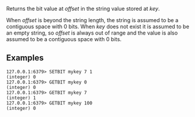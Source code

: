 Returns the bit value at _offset_ in the string value stored at _key_.

When _offset_ is beyond the string length, the string is assumed to be a
contiguous space with 0 bits.
When _key_ does not exist it is assumed to be an empty string, so _offset_ is
always out of range and the value is also assumed to be a contiguous space with
0 bits.

## Examples

```valkey-cli
127.0.0.1:6379> SETBIT mykey 7 1
(integer) 0
127.0.0.1:6379> GETBIT mykey 0
(integer) 0
127.0.0.1:6379> GETBIT mykey 7
(integer) 1
127.0.0.1:6379> GETBIT mykey 100
(integer) 0
```
